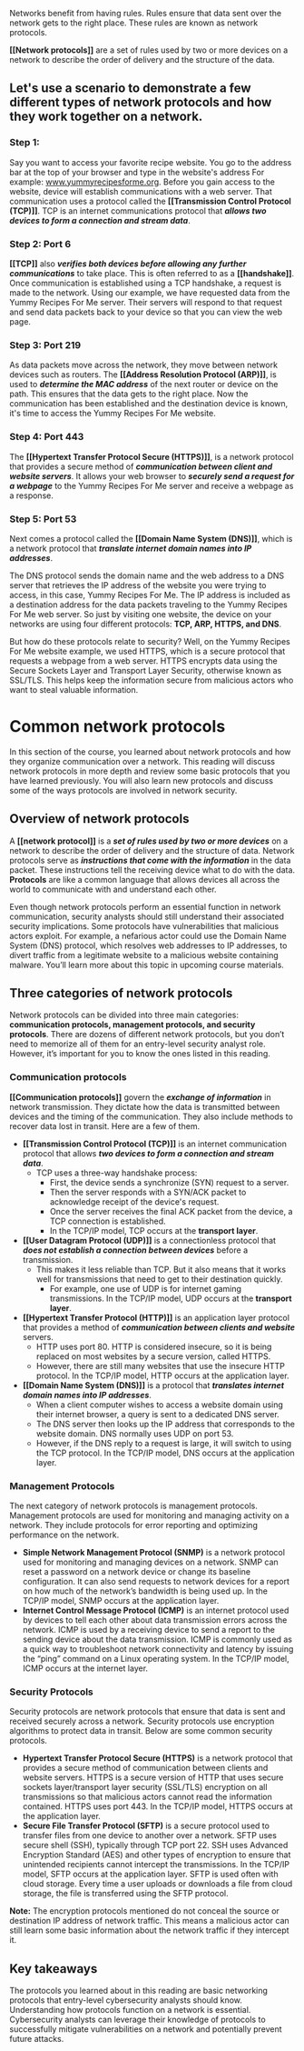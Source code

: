 Networks benefit from having rules. Rules ensure that data sent over the network gets to the right place. These rules are known as network protocols. 

**[[Network protocols]]** are a set of rules used by two or more devices on a network to describe the order of delivery and the structure of the data. 

## Let's use a scenario to demonstrate a few different types of network protocols and how they work together on a network. 

### Step 1:

Say you want to access your favorite recipe website. You go to the address bar at the top of your browser and type in the website's address For example: www.yummyrecipesforme.org. Before you gain access to the website, device will establish communications with a web server. That communication uses a protocol called the **[[Transmission Control Protocol (TCP)]]**. TCP is an internet communications protocol that ***allows two devices to form a connection and stream data***. 

### Step 2: Port 6

**[[TCP]]** also ***verifies both devices before allowing any further communications*** to take place. This is often referred to as a **[[handshake]]**. Once communication is established using a TCP handshake, a request is made to the network. Using our example, we have requested data from the Yummy Recipes For Me server. Their servers will respond to that request and send data packets back to your device so that you can view the web page. 

### Step 3: Port 219

As data packets move across the network, they move between network devices such as routers. The **[[Address Resolution Protocol (ARP)]]**, is used to ***determine the MAC address*** of the next router or device on the path. This ensures that the data gets to the right place. Now the communication has been established and the destination device is known, it's time to access the Yummy Recipes For Me website. 

### Step 4: Port 443

The **[[Hypertext Transfer Protocol Secure (HTTPS)]]**, is a network protocol that provides a secure method of ***communication between client and website servers***. It allows your web browser to ***securely send a request for a webpage*** to the Yummy Recipes For Me server and receive a webpage as a response.

### Step 5: Port 53

Next comes a protocol called the **[[Domain Name System (DNS)]]**, which is a network protocol that ***translate internet domain names into IP addresses***. 

The DNS protocol sends the domain name and the web address to a DNS server that retrieves the IP address of the website you were trying to access, in this case, Yummy Recipes For Me. The IP address is included as a destination address for the data packets traveling to the Yummy Recipes For Me web server. So just by visiting one website, the device on your networks are using four different protocols: **TCP, ARP, HTTPS, and DNS**. 


But how do these protocols relate to security? Well, on the Yummy Recipes For Me website example, we used HTTPS, which is a secure protocol that requests a webpage from a web server. HTTPS encrypts data using the Secure Sockets Layer and Transport Layer Security, otherwise known as SSL/TLS. This helps keep the information secure from malicious actors who want to steal valuable information. 

# Common network protocols

In this section of the course, you learned about network protocols and how they organize communication over a network. This reading will discuss network protocols in more depth and review some basic protocols that you have learned previously. You will also learn new protocols and discuss some of the ways protocols are involved in network security.

## Overview of network protocols

A **[[network protocol]]** is a ***set of rules used by two or more devices*** on a network to describe the order of delivery and the structure of data. Network protocols serve as ***instructions that come with the information*** in the data packet. These instructions tell the receiving device what to do with the data. **Protocols** are like a common language that allows devices all across the world to communicate with and understand each other.

Even though network protocols perform an essential function in network communication, security analysts should still understand their associated security implications. Some protocols have vulnerabilities that malicious actors exploit. For example, a nefarious actor could use the Domain Name System (DNS) protocol, which resolves web addresses to IP addresses, to divert traffic from a legitimate website to a malicious website containing malware. You’ll learn more about this topic in upcoming course materials. 

## Three categories of network protocols

Network protocols can be divided into three main categories: **communication protocols, management protocols, and security protocols**. There are dozens of different network protocols, but you don’t need to memorize all of them for an entry-level security analyst role. However, it’s important for you to know the ones listed in this reading. 

### **Communication protocols**

**[[Communication protocols]]** govern the ***exchange of information*** in network transmission. They dictate how the data is transmitted between devices and the timing of the communication. They also include methods to recover data lost in transit. Here are a few of them.

- **[[Transmission Control Protocol (TCP)]]** is an internet communication protocol that allows ***two devices to form a connection and stream data***. 
	- TCP uses a three-way handshake process: 
		- First, the device sends a synchronize (SYN) request to a server. 
		- Then the server responds with a SYN/ACK packet to acknowledge receipt of the device's request. 
		- Once the server receives the final ACK packet from the device, a TCP connection is established.
		- In the TCP/IP model, TCP occurs at the **transport layer**.
- **[[User Datagram Protocol (UDP)]]** is a connectionless protocol that ***does not establish a connection between devices*** before a transmission. 
	- This makes it less reliable than TCP. But it also means that it works well for transmissions that need to get to their destination quickly. 
		- For example, one use of UDP is for internet gaming transmissions. In the TCP/IP model, UDP occurs at the **transport layer**.
- **[[Hypertext Transfer Protocol (HTTP)]]** is an application layer protocol that provides a method of ***communication between clients and website*** servers. 
	- HTTP uses port 80. HTTP is considered insecure, so it is being replaced on most websites by a secure version, called HTTPS. 
	- However, there are still many websites that use the insecure HTTP protocol. In the TCP/IP model, HTTP occurs at the application layer.
- **[[Domain Name System (DNS)]]** is a protocol that ***translates internet domain names into IP addresses***. 
	- When a client computer wishes to access a website domain using their internet browser, a query is sent to a dedicated DNS server. 
	- The DNS server then looks up the IP address that corresponds to the website domain. DNS normally uses UDP on port 53. 
	- However, if the DNS reply to a request is large, it will switch to using the TCP protocol. In the TCP/IP model, DNS occurs at the application layer.

### **Management Protocols**

The next category of network protocols is management protocols. Management protocols are used for monitoring and managing activity on a network. They include protocols for error reporting and optimizing performance on the network.

- **Simple Network Management Protocol (SNMP)** is a network protocol used for monitoring and managing devices on a network. SNMP can reset a password on a network device or change its baseline configuration. It can also send requests to network devices for a report on how much of the network’s bandwidth is being used up. In the TCP/IP model, SNMP occurs at the application layer.
- **Internet Control Message Protocol (ICMP)** is an internet protocol used by devices to tell each other about data transmission errors across the network. ICMP is used by a receiving device to send a report to the sending device about the data transmission. ICMP is commonly used as a quick way to troubleshoot network connectivity and latency by issuing the “ping” command on a Linux operating system. In the TCP/IP model, ICMP occurs at the internet layer.

### **Security Protocols**

Security protocols are network protocols that ensure that data is sent and received securely across a network. Security protocols use encryption algorithms to protect data in transit. Below are some common security protocols.

- **Hypertext Transfer Protocol Secure (HTTPS)** is a network protocol that provides a secure method of communication between clients and website servers. HTTPS is a secure version of HTTP that uses secure sockets layer/transport layer security (SSL/TLS) encryption on all transmissions so that malicious actors cannot read the information contained. HTTPS uses port 443. In the TCP/IP model, HTTPS occurs at the application layer.
- **Secure File Transfer Protocol (SFTP)** is a secure protocol used to transfer files from one device to another over a network. SFTP uses secure shell (SSH), typically through TCP port 22. SSH uses Advanced Encryption Standard (AES) and other types of encryption to ensure that unintended recipients cannot intercept the transmissions. In the TCP/IP model, SFTP occurs at the application layer. SFTP is used often with cloud storage. Every time a user uploads or downloads a file from cloud storage, the file is transferred using the SFTP protocol.

**Note:** The encryption protocols mentioned do not conceal the source or destination IP address of network traffic. This means a malicious actor can still learn some basic information about the network traffic if they intercept it. 

## Key takeaways

The protocols you learned about in this reading are basic networking protocols that entry-level cybersecurity analysts should know. Understanding how protocols function on a network is essential. Cybersecurity analysts can leverage their knowledge of protocols to successfully mitigate vulnerabilities on a network and potentially prevent future attacks.